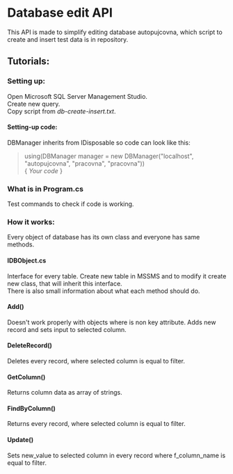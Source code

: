 # Database edit API

This API is made to simplify editing database autopujcovna, which script to create and insert test data is in repository.

## Tutorials:

### Setting up:
Open Microsoft SQL Server Management Studio.  
Create new query.  
Copy script from *db-create-insert.txt*.
#### Setting-up code:
DBManager inherits from IDisposable so code can look like this:
>   using(DBManager manager = new DBManager("localhost", "autopujcovna", "pracovna", "pracovna"))  
>   {
>       *Your code*
>   }

### What is in Program.cs
Test commands to check if code is working.

### How it works:
Every object of database has its own class and everyone has same methods.
#### IDBObject.cs
Interface for every table.
Create new table in MSSMS and to modify it create new class, that will inherit this interface.  
There is also small information about what each method should do.
#### Add()
Doesn't work properly with objects where is non key attribute.
Adds new record and sets input to selected column.
#### DeleteRecord()
Deletes every record, where selected column is equal to filter.
#### GetColumn()
Returns column data as array of strings.
#### FindByColumn()
Returns every record, where selected column is equal to filter.
#### Update()
Sets new_value to selected column in every record where f_column_name is equal to filter.
